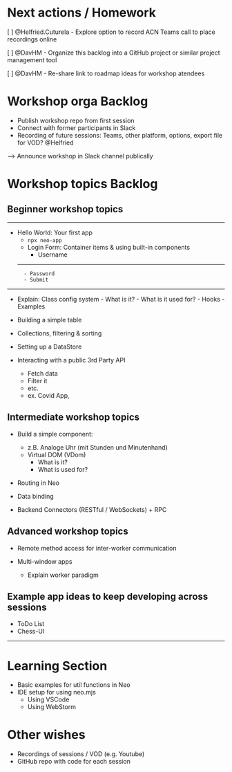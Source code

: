 # Next actions / Homework

[ ] @Helfried.Cuturela - Explore option to record ACN Teams call to place recordings online

[ ] @DavHM - Organize this backlog into a GitHub project or similar
    project management tool
    
[ ] @DavHM - Re-share link to roadmap ideas for workshop atendees


# Workshop orga Backlog

- Publish workshop repo from first session
- Connect with former participants in Slack
- Recording of future sessions: Teams, other platform, options, export file for VOD? @Helfried


--> Announce workshop in Slack channel publically


# Workshop topics Backlog
## Beginner workshop topics

------------------------------------------------
- Hello World: Your first app
    - `npx neo-app`
    - Login Form: Container items & using built-in components
        - Username
    -------------- 
        - Password
        - Submit
------------------------------------------------


- Explain: Class config system
        - What is it?
        - What is it used for?
        - Hooks
        - Examples

- Building a simple table

- Collections, filtering & sorting

- Setting up a DataStore

- Interacting with a public 3rd Party API
    - Fetch data
    - Filter it
    - etc.
    - ex. Covid App, 

## Intermediate workshop topics

- Build a simple component:
    - z.B. Analoge Uhr (mit Stunden und Minutenhand)
    - Virtual DOM (VDom)
        - What is it?
        - What is used for?

- Routing in Neo
  
- Data binding
  
- Backend Connectors (RESTful / WebSockets) + RPC

## Advanced workshop topics

- Remote method access for inter-worker communication

- Multi-window apps
    - Explain worker paradigm


## Example app ideas to keep developing across sessions
- ToDo List
- Chess-UI

---
# Learning Section

- Basic examples for util functions in Neo
- IDE setup for using neo.mjs
    - Using VSCode
    - Using WebStorm

# Other wishes

- Recordings of sessions / VOD (e.g. Youtube)
- GitHub repo with code for each session